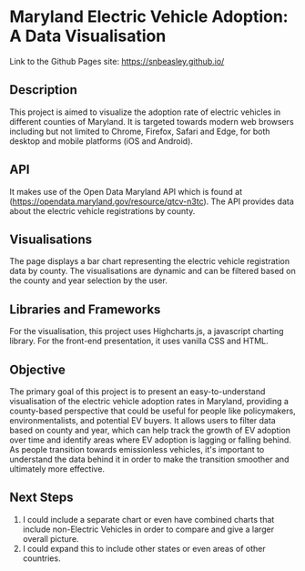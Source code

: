 # Maryland Electric Vehicle Adoption: A Data Visualisation
Link to the Github Pages site: https://snbeasley.github.io/

## Description
This project is aimed to visualize the adoption rate of electric vehicles in different counties of Maryland. It is targeted towards modern web browsers including but not limited to Chrome, Firefox, Safari and Edge, for both desktop and mobile platforms (iOS and Android).

## API
It makes use of the Open Data Maryland API which is found at (https://opendata.maryland.gov/resource/qtcv-n3tc). The API provides data about the electric vehicle registrations by county.

## Visualisations
The page displays a bar chart representing the electric vehicle registration data by county. The visualisations are dynamic and can be filtered based on the county and year selection by the user.

## Libraries and Frameworks
For the visualisation, this project uses Highcharts.js, a javascript charting library. For the front-end presentation, it uses vanilla CSS and HTML.

## Objective
The primary goal of this project is to present an easy-to-understand visualisation of the electric vehicle adoption rates in Maryland, providing a county-based perspective that could be useful for people like policymakers, environmentalists, and potential EV buyers. It allows users to filter data based on county and year, which can help track the growth of EV adoption over time and identify areas where EV adoption is lagging or falling behind. As people transition towards emissionless vehicles, it's important to understand the data behind it in order to make the transition smoother and ultimately more effective. 

## Next Steps
1. I could include a separate chart or even have combined charts that include non-Electric Vehicles in order to compare and give a larger overall picture.
2. I could expand this to include other states or even areas of other countries.

